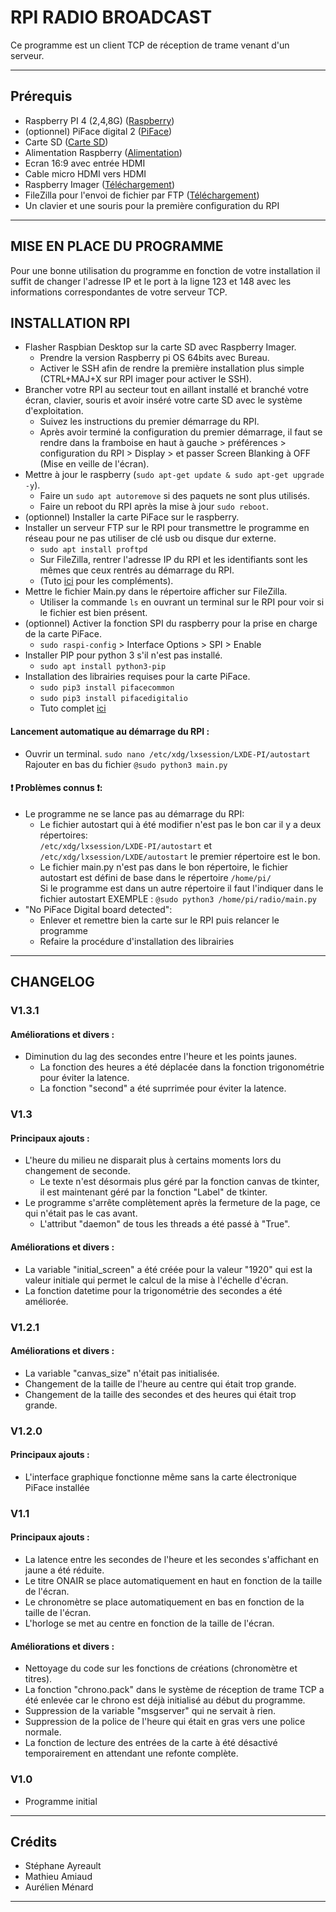 # RPI RADIO BROADCAST

Ce programme est un client TCP de réception de trame venant d'un serveur. 

***

## Prérequis
- Raspberry PI 4 (2,4,8G) ([Raspberry](https://www.kubii.fr/cartes-raspberry-pi/2772-nouveau-raspberry-pi-4-modele-b-4gb-kubii-0765756931182.html))
- (optionnel) PiFace digital 2 ([PiFace](https://shop.mchobby.be/fr/pi-hats/221-piface-digital-2-pour-raspberry-pi-3232100002210.html))
- Carte SD ([Carte SD](https://www.amazon.fr/SanDisk-M%C3%A9moire-microSDHC-Adaptateur-homologu%C3%A9e/dp/B08GY9NYRM/ref=sr_1_7?__mk_fr_FR=%C3%85M%C3%85%C5%BD%C3%95%C3%91&crid=3GQ2WS313G7WF&keywords=carte%2Bsd%2Bmicro%2B32&qid=1655934994&sprefix=carte%2Bsd%2Bmicro%2B32%2Caps%2C73&sr=8-7&th=1))
- Alimentation Raspberry ([Alimentation](https://www.kubii.fr/alimentations/2678-alimentation-officielle-usb-type-c-raspberry-pi-3272496300002.html))
- Ecran 16:9 avec entrée HDMI
- Cable micro HDMI vers HDMI
- Raspberry Imager ([Téléchargement](https://www.raspberrypi.com/software/))
- FileZilla pour l'envoi de fichier par FTP ([Téléchargement](https://filezilla-project.org/download.php?type=client))
- Un clavier et une souris pour la première configuration du RPI
***
## MISE EN PLACE DU PROGRAMME
Pour une bonne utilisation du programme en fonction de votre installation il suffit de changer l'adresse IP et le port à la ligne 123 et 148
avec les informations correspondantes de votre serveur TCP.
## INSTALLATION RPI

- Flasher Raspbian Desktop sur la carte SD avec Raspberry Imager.
  - Prendre la version Raspberry pi OS 64bits avec Bureau.
  - Activer le SSH afin de rendre la première installation plus simple (CTRL+MAJ+X sur RPI imager pour activer le SSH).
- Brancher votre RPI au secteur tout en aillant installé et branché votre écran, clavier, souris et avoir inséré votre carte SD avec le système d'exploitation.
  - Suivez les instructions du premier démarrage du RPI.
  - Après avoir terminé la configuration du premier démarrage, il faut se rendre dans la framboise en haut à gauche > préférences > configuration du RPI > Display > et passer Screen Blanking à OFF (Mise en veille de l'écran).
- Mettre à jour le raspberry (`sudo apt-get update & sudo apt-get upgrade -y`).
  - Faire un `sudo apt autoremove` si des paquets ne sont plus utilisés.
  - Faire un reboot du RPI après la mise à jour `sudo reboot`.
- (optionnel) Installer la carte PiFace sur le raspberry.
- Installer un serveur FTP sur le RPI pour transmettre le programme en réseau pour ne pas utiliser de clé usb ou disque dur externe.
  - `sudo apt install proftpd`
  - Sur FileZilla, rentrer l'adresse IP du RPI et les identifiants sont les mêmes que ceux rentrés au démarrage du RPI.
  - (Tuto [ici](https://raspberry-pi.fr/installer-serveur-ftp-raspberry-pi/) pour les compléments).
- Mettre le fichier Main.py dans le répertoire afficher sur FileZilla.
  - Utiliser la commande `ls` en ouvrant un terminal sur le RPI pour voir si le fichier est bien présent.
- (optionnel) Activer la fonction SPI du raspberry pour la prise en charge de la carte PiFace.
  - `sudo raspi-config` > Interface Options > SPI > Enable
- Installer PIP pour python 3 s'il n'est pas installé.
  - `sudo apt install python3-pip`
- Installation des librairies requises pour la carte PiFace.
  - `sudo pip3 install pifacecommon`
  - `sudo pip3 install pifacedigitalio`
  - Tuto complet [ici](https://github.com/piface/pifacedigitalio)

#### Lancement automatique au démarrage du RPI :
- Ouvrir un terminal.
`sudo nano /etc/xdg/lxsession/LXDE-PI/autostart`  
Rajouter en bas du fichier `@sudo python3 main.py`
#### ❗ Problèmes connus ❗:
- Le programme ne se lance pas au démarrage du RPI:
  - Le fichier autostart qui à été modifier n'est pas le bon car il y a deux répertoires:    
  `/etc/xdg/lxsession/LXDE-PI/autostart` et `/etc/xdg/lxsession/LXDE/autostart` le premier répertoire est le bon.
  - Le fichier main.py n'est pas dans le bon répertoire, le fichier autostart est défini de base dans le répertoire `/home/pi/`  
  Si le programme est dans un autre répertoire il faut l'indiquer dans le fichier autostart EXEMPLE : `@sudo python3 /home/pi/radio/main.py`
- "No PiFace Digital board detected":
  - Enlever et remettre bien la carte sur le RPI puis relancer le programme
  - Refaire la procédure d'installation des librairies

***
## CHANGELOG
### V1.3.1
#### **Améliorations et divers :**
- Diminution du lag des secondes entre l'heure et les points jaunes.
  - La fonction des heures a été déplacée dans la fonction trigonométrie pour éviter la latence.
  - La fonction "second" a été suprrimée pour éviter la latence.
### V1.3
#### **Principaux ajouts :**
- L'heure du milieu ne disparait plus à certains moments lors du changement de seconde.
  - Le texte n'est désormais plus géré par la fonction canvas de tkinter, il est maintenant géré par la fonction "Label" de tkinter.
- Le programme s'arrête complètement après la fermeture de la page, ce qui n'était pas le cas avant.
  - L'attribut "daemon" de tous les threads a été passé à "True".
#### **Améliorations et divers :**
- La variable "initial_screen" a été créée pour la valeur "1920" qui est la valeur initiale qui permet le calcul de la mise à l'échelle d'écran.
- La fonction datetime pour la trigonométrie des secondes a été améliorée.
### V1.2.1
#### **Améliorations et divers :**
- La variable "canvas_size" n'était pas initialisée.
- Changement de la taille de l'heure au centre qui était trop grande.
- Changement de la taille des secondes et des heures qui était trop grande.
### V1.2.0
#### **Principaux ajouts :**
- L'interface graphique fonctionne même sans la carte électronique PiFace installée

### V1.1
#### **Principaux ajouts :**
- La latence entre les secondes de l'heure et les secondes s'affichant en jaune a été réduite.
- Le titre ONAIR se place automatiquement en haut en fonction de la taille de l'écran.
- Le chronomètre se place automatiquement en bas en fonction de la taille de l'écran.
- L'horloge se met au centre en fonction de la taille de l'écran.
#### **Améliorations et divers :**
- Nettoyage du code sur les fonctions de créations (chronomètre et titres).
- La fonction "chrono.pack" dans le système de réception de trame TCP a été enlevée car le chrono est déjà initialisé au début du programme.
- Suppression de la variable "msgserver" qui ne servait à rien.
- Suppression de la police de l'heure qui était en gras vers une police normale.
- La fonction de lecture des entrées de la carte à été désactivé temporairement en attendant une refonte complète.

### V1.0
- Programme initial
***

## Crédits
- Stéphane Ayreault
- Mathieu Amiaud
- Aurélien Ménard
***

